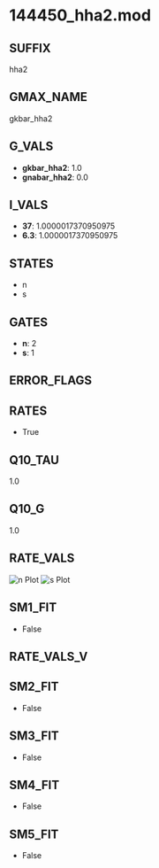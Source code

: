 # 144450_hha2.mod

## SUFFIX

hha2

## GMAX_NAME

gkbar_hha2

## G_VALS

- **gkbar_hha2**: 1.0
- **gnabar_hha2**: 0.0

## I_VALS

- **37**: 1.0000017370950975
- **6.3**: 1.0000017370950975

## STATES

- n
- s

## GATES

- **n**: 2
- **s**: 1

## ERROR_FLAGS


## RATES

- True

## Q10_TAU

1.0

## Q10_G

1.0

## RATE_VALS

![n Plot](/Users/pbozelos/Dropbox/icg-Chai-Panos/supermodels/output_markdown_files/K/144450_hha2.mod/images/n.png)
![s Plot](/Users/pbozelos/Dropbox/icg-Chai-Panos/supermodels/output_markdown_files/K/144450_hha2.mod/images/s.png)

## SM1_FIT

- False

## RATE_VALS_V

## SM2_FIT

- False

## SM3_FIT

- False

## SM4_FIT

- False

## SM5_FIT

- False

